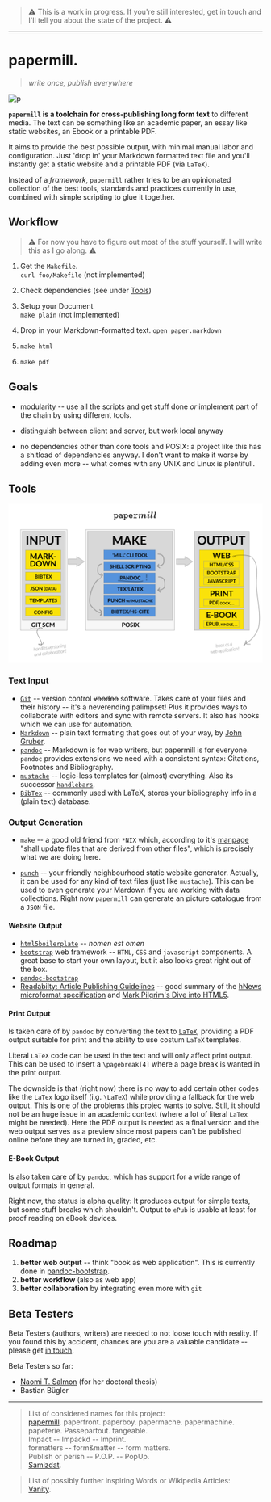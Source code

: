 > :warning: This is a work in progress.  If you're still interested, get in touch and I'll tell you about the state of the project. :warning: 


---



papermill. 
==========

> *write once, publish everywhere*

![p](http://upload.wikimedia.org/wikipedia/commons/thumb/1/19/Forest_Fibre_Company_Berlin%2C_New_Hampshire.JPG/220px-Forest_Fibre_Company_Berlin%2C_New_Hampshire.JPG)

**`papermill` is a toolchain for cross-publishing long form text** to different media. The text can be something like an academic paper, an essay like static websites, an Ebook or a printable PDF.

It aims to provide the best possible output, with minimal manual labor and configuration. Just 'drop in' your Markdown formatted text file and you'll instantly get a static website and a printable PDF (via `LaTeX`).

Instead of a *framework*, `papermill` rather tries to be an opinionated collection of the best tools, standards and practices currently in use, combined with simple scripting to glue it together.


## Workflow

> :warning: For now you have to figure out most of the stuff yourself. I will write this as I go along. :warning:

1. Get the `Makefile`.  
   `curl foo/Makefile` (not implemented)

2. Check dependencies (see under [Tools](#Tools))

3. Setup your Document  
   `make plain` (not implemented)

4. Drop in your Markdown-formatted text.
   `open paper.markdown`

5. `make html`

6. `make pdf`


## Goals   

* modularity -- use all the scripts and get stuff done *or* implement part of the chain by using different tools.

* distinguish between client and server, but work local anyway

* no dependencies other than core tools and POSIX: a project like this has a shitload of dependencies anyway. I don't want to make it worse by adding even more -- what comes with any UNIX and Linux is plentifull.


## Tools

![high-level overview](https://github.com/papermill/documentation/raw/master/images/papermill.sketch-arch1%402x.png)

### Text Input
- [`Git`](http://git-scm.com) -- version control <del>voodoo</del> software. Takes care of your files and their history -- it's a neverending palimpset! Plus it provides ways to collaborate with editors and sync with remote servers. It also has hooks which we can use for automation.
- [`Markdown`](http://daringfireball.net/projects/markdown/) -- plain text formating that goes out of your way, by [John Gruber](http://daringfireball.net). 
- [`pandoc`](http://johnmacfarlane.net/pandoc/)  -- Markdown is for web writers, but papermill is for everyone. `pandoc` provides extensions we need with a consistent syntax: Citations, Footnotes and Bibliography.
- [`mustache`](http://mustache.github.com) -- logic-less templates for (almost) everything. Also its successor [`handlebars`](http://handlebarsjs.com).
- [`BibTex`](http://www.bibtex.org) -- commonly used with LaTeX, stores your bibliography info in a (plain text) database.

### Output Generation
- `make` -- a good old friend from `*NIX` which, according to it's [manpage](http://man.cx/make) "shall update files that are derived from other files", which is precisely what we are doing here.

- [`punch`](https://github.com/laktek/punch) -- your friendly neighbourhood static website generator. Actually, it can be used for any kind of text files (just like `mustache`). This can be used to even generate your Mardown if you are working with data collections. Right now `papermill` can generate an picture catalogue from a `JSON` file. 

#### Website Output  
- [`html5boilerplate`](http://html5boilerplate.com) -- *nomen est omen*
- [`bootstrap`](http://twitter.github.com/bootstrap/) web framework -- `HTML`, `CSS` and `javascript` components. A great base to start your own layout, but it also looks great right out of the box.
- [`pandoc-bootstrap`](http://papermill.github.com/pandoc-bootstrap/)
- [Readabilty: Article Publishing Guidelines](http://www.readability.com/publishers/guidelines/#reader) -- good summary of the [hNews microformat specification](http://microformats.org/wiki/hnews) and [Mark Pilgrim's Dive into HTML5](http://diveintohtml5.ep.io/semantics.html#new-elements).

#### Print Output

Is taken care of by `pandoc` by converting the text to [`LaTeX`](#), providing a PDF output suitable for print and the ability to use costum `LaTeX` templates.

Literal `LaTeX` code can be used in the text and will only affect print output. This can be used to insert a `\pagebreak[4]` where a page break is wanted in the print output. 

The downside is that (right now) there is no way to add certain other codes like the `LaTex` logo itself (i.g. `\LaTeX`) while providing a fallback for the web output. This is one of the problems this projec wants to solve. Still, it should not be an huge issue in an academic context (where a lot of literal `LaTex` might be needed). Here the PDF output is needed as a final version and the web output serves as a preview since most papers can't be published online before they are turned in, graded, etc.

#### E-Book Output

Is also taken care of by `pandoc`, which has support for a wide range of output formats in general. 

Right now, the status is alpha quality: It produces output for simple texts, but some stuff breaks which shouldn't. Output to `ePub` is usable at least for proof reading on eBook devices.


## Roadmap

1. **better web output** -- think "book as web application". This is currently done in [pandoc-bootstrap](https://github.com/papermill/pandoc-bootstrap).
1. **better workflow** (also as web app)
1. **better collaboration** by integrating even more with `git`

## Beta Testers

Beta Testers (authors, writers) are needed to not loose touch with reality.
If you found this by accident, chances are you are a valuable candidate -- please get [in touch](http://twitter.com/eins78).

Beta Testers so far:

- [Naomi T. Salmon](http://nts.is) (for her doctoral thesis)
- Bastian Bügler




--- --- --- 

> List of considered names for this project:   
[papermill](https://upload.wikimedia.org/wikipedia/commons/1/19/Forest_Fibre_Company_Berlin%2C_New_Hampshire.JPG). paperfront. paperboy. papermache. papermachine. papeterie. Passepartout. tangeable.  
Impact -- Impackd -- Imprint.  
formatters -- form&matter -- form matters.  
Publish or perish -- P.O.P. -- PopUp.  
[Samizdat](https://en.wikipedia.org/wiki/Samizdat).


> List of possibly further inspiring Words or Wikipedia Articles:  
    [Vanity](https://en.wikipedia.org/wiki/Vanity). 
